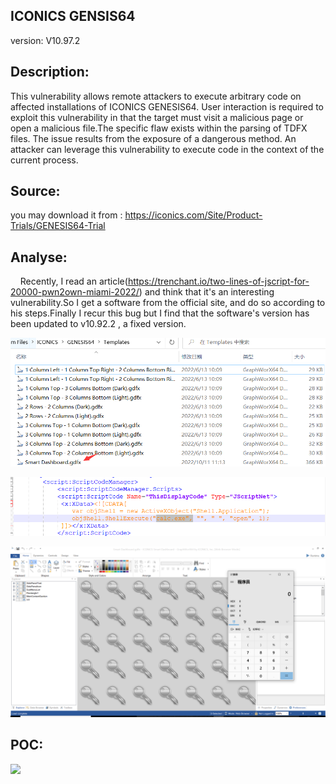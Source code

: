 ## ICONICS GENSIS64

version: V10.97.2

## Description:

This vulnerability allows remote attackers to execute arbitrary code on affected installations of ICONICS GENESIS64. User interaction is required to exploit this vulnerability in that the target must visit a malicious page or open a malicious file.The specific flaw exists within the parsing of TDFX files. The issue results from the exposure of a dangerous method. An attacker can leverage this vulnerability to execute code in the context of the current process.

## Source:

you may download it from : https://iconics.com/Site/Product-Trials/GENESIS64-Trial

## Analyse:

    Recently, I read an article(https://trenchant.io/two-lines-of-jscript-for-20000-pwn2own-miami-2022/) and think that it's an interesting vulnerability.So I get a software from the official site, and do so according to his steps.Finally I recur this bug but I find that the software's version has been updated to v10.92.2 , a fixed version.

![](1.png)

![](2.png)

![](3.png)

## POC:

![](https://s1.328888.xyz/2022/10/11/gXyU7.gif)

